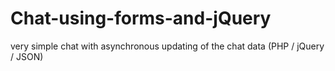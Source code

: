 # Chat-using-forms-and-jQuery
very simple chat with asynchronous updating of the chat data (PHP / jQuery / JSON)
